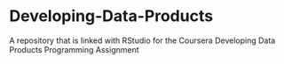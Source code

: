 # Developing-Data-Products
A repository that is linked with RStudio for the Coursera Developing Data Products Programming Assignment
